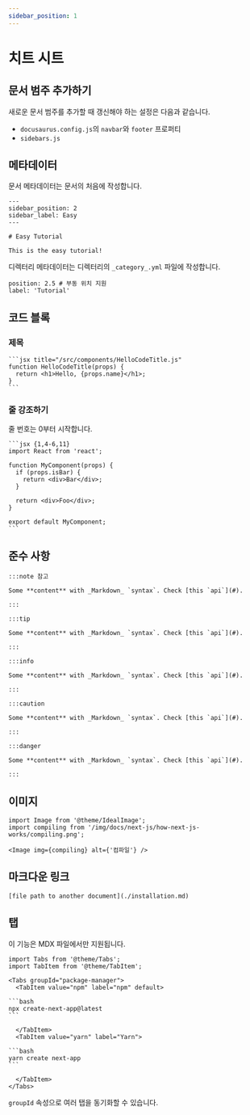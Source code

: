 ```yaml
---
sidebar_position: 1
---
```


# 치트 시트

## 문서 범주 추가하기

새로운 문서 범주를 추가할 때 갱신해야 하는 설정은 다음과 같습니다.

- `docusaurus.config.js`의 `navbar`와 `footer` 프로퍼티
- `sidebars.js`

## 메타데이터

문서 메타데이터는 문서의 처음에 작성합니다.

```
---
sidebar_position: 2
sidebar_label: Easy
---

# Easy Tutorial

This is the easy tutorial!
```

디렉터리 메타데이터는 디렉터리의 `_category_.yml` 파일에 작성합니다.

```
position: 2.5 # 부동 위치 지원
label: 'Tutorial'
```

## 코드 블록

### 제목

````
```jsx title="/src/components/HelloCodeTitle.js"
function HelloCodeTitle(props) {
  return <h1>Hello, {props.name}</h1>;
}
```
````

### 줄 강조하기

줄 번호는 0부터 시작합니다.

````
```jsx {1,4-6,11}
import React from 'react';

function MyComponent(props) {
  if (props.isBar) {
    return <div>Bar</div>;
  }

  return <div>Foo</div>;
}

export default MyComponent;
```
````

## 준수 사항

```
:::note 참고

Some **content** with _Markdown_ `syntax`. Check [this `api`](#).

:::

:::tip

Some **content** with _Markdown_ `syntax`. Check [this `api`](#).

:::

:::info

Some **content** with _Markdown_ `syntax`. Check [this `api`](#).

:::

:::caution

Some **content** with _Markdown_ `syntax`. Check [this `api`](#).

:::

:::danger

Some **content** with _Markdown_ `syntax`. Check [this `api`](#).

:::
```

## 이미지

```
import Image from '@theme/IdealImage';
import compiling from '/img/docs/next-js/how-next-js-works/compiling.png';

<Image img={compiling} alt={'컴파일'} />
```

## 마크다운 링크

```
[file path to another document](./installation.md)
```

## 탭

이 기능은 MDX 파일에서만 지원됩니다.

~~~react
import Tabs from '@theme/Tabs';
import TabItem from '@theme/TabItem';

<Tabs groupId="package-manager">
  <TabItem value="npm" label="npm" default>

```bash
npx create-next-app@latest
```

  </TabItem>
  <TabItem value="yarn" label="Yarn">

```bash
yarn create next-app
```

  </TabItem>
</Tabs>
~~~

`groupId` 속성으로 여러 탭을 동기화할 수 있습니다.